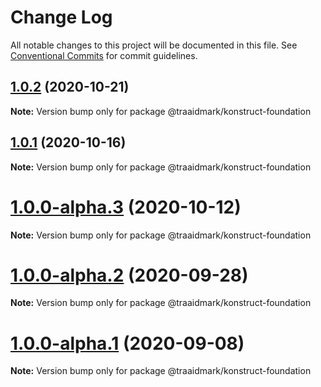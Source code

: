 # Change Log

All notable changes to this project will be documented in this file.
See [Conventional Commits](https://conventionalcommits.org) for commit guidelines.

## [1.0.2](https://github.com/traaidmark/konstruct/compare/@traaidmark/konstruct-foundation@1.0.1...@traaidmark/konstruct-foundation@1.0.2) (2020-10-21)

**Note:** Version bump only for package @traaidmark/konstruct-foundation





## [1.0.1](https://github.com/traaidmark/konstruct/compare/@traaidmark/konstruct-foundation@1.0.0-alpha.3...@traaidmark/konstruct-foundation@1.0.1) (2020-10-16)

**Note:** Version bump only for package @traaidmark/konstruct-foundation





# [1.0.0-alpha.3](https://github.com/traaidmark/konstruct/compare/@traaidmark/konstruct-foundation@1.0.0-alpha.2...@traaidmark/konstruct-foundation@1.0.0-alpha.3) (2020-10-12)

**Note:** Version bump only for package @traaidmark/konstruct-foundation





# [1.0.0-alpha.2](https://github.com/traaidmark/konstruct/compare/@traaidmark/konstruct-foundation@1.0.0-alpha.1...@traaidmark/konstruct-foundation@1.0.0-alpha.2) (2020-09-28)

**Note:** Version bump only for package @traaidmark/konstruct-foundation





# [1.0.0-alpha.1](https://github.com/traaidmark/konstruct/compare/@traaidmark/konstruct-foundation@1.0.0-alpha.0...@traaidmark/konstruct-foundation@1.0.0-alpha.1) (2020-09-08)

**Note:** Version bump only for package @traaidmark/konstruct-foundation
